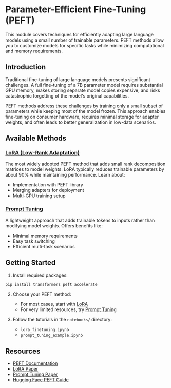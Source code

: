 # Parameter-Efficient Fine-Tuning (PEFT)

This module covers techniques for efficiently adapting large language models using a small number of trainable parameters. PEFT methods allow you to customize models for specific tasks while minimizing computational and memory requirements.

## Introduction

Traditional fine-tuning of large language models presents significant challenges. A full fine-tuning of a 7B parameter model requires substantial GPU memory, makes storing separate model copies expensive, and risks catastrophic forgetting of the model's original capabilities.

PEFT methods address these challenges by training only a small subset of parameters while keeping most of the model frozen. This approach enables fine-tuning on consumer hardware, requires minimal storage for adapter weights, and often leads to better generalization in low-data scenarios.

## Available Methods

### [LoRA (Low-Rank Adaptation)](./lora_adapters.md)
The most widely adopted PEFT method that adds small rank decomposition matrices to model weights. LoRA typically reduces trainable parameters by about 90% while maintaining performance. Learn about:
- Implementation with PEFT library
- Merging adapters for deployment
- Multi-GPU training setup

### [Prompt Tuning](./prompt_tuning.md)
A lightweight approach that adds trainable tokens to inputs rather than modifying model weights. Offers benefits like:
- Minimal memory requirements
- Easy task switching
- Efficient multi-task scenarios

## Getting Started

1. Install required packages:
```bash
pip install transformers peft accelerate
```

2. Choose your PEFT method:
   - For most cases, start with [LoRA](./lora_adapters.md)
   - For very limited resources, try [Prompt Tuning](./prompt_tuning.md)

3. Follow the tutorials in the `notebooks/` directory:
   - `lora_finetuning.ipynb`
   - `prompt_tuning_example.ipynb`

## Resources
- [PEFT Documentation](https://huggingface.co/docs/peft)
- [LoRA Paper](https://arxiv.org/abs/2106.09685)
- [Prompt Tuning Paper](https://arxiv.org/abs/2104.08691)
- [Hugging Face PEFT Guide](https://huggingface.co/blog/peft)
